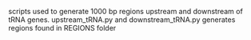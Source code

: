 scripts used to generate 1000 bp regions upstream and downstream of tRNA genes. 
upstream_tRNA.py and downstream_tRNA.py generates regions found in REGIONS folder
